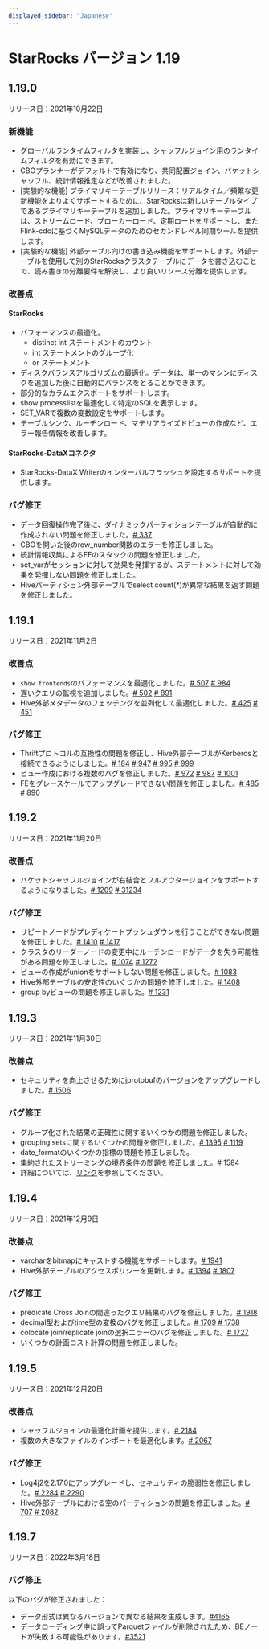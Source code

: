 ```yaml
---
displayed_sidebar: "Japanese"
---
```


# StarRocks バージョン 1.19

## 1.19.0

リリース日：2021年10月22日

### 新機能

* グローバルランタイムフィルタを実装し、シャッフルジョイン用のランタイムフィルタを有効にできます。
* CBOプランナーがデフォルトで有効になり、共同配置ジョイン、バケットシャッフル、統計情報推定などが改善されました。
* [実験的な機能] プライマリキーテーブルリリース：リアルタイム／頻繁な更新機能をよりよくサポートするために、StarRocksは新しいテーブルタイプであるプライマリキーテーブルを追加しました。プライマリキーテーブルは、ストリームロード、ブローカーロード、定期ロードをサポートし、またFlink-cdcに基づくMySQLデータのためのセカンドレベル同期ツールを提供します。
* [実験的な機能] 外部テーブル向けの書き込み機能をサポートします。外部テーブルを使用して別のStarRocksクラスタテーブルにデータを書き込むことで、読み書きの分離要件を解決し、より良いリソース分離を提供します。

### 改善点

#### StarRocks

* パフォーマンスの最適化。
  * distinct int ステートメントのカウント
  * int ステートメントのグループ化
  * or ステートメント
* ディスクバランスアルゴリズムの最適化。データは、単一のマシンにディスクを追加した後に自動的にバランスをとることができます。
* 部分的なカラムエクスポートをサポートします。
* show processlistを最適化して特定のSQLを表示します。
* SET_VARで複数の変数設定をサポートします。
* テーブルシンク、ルーチンロード、マテリアライズドビューの作成など、エラー報告情報を改善します。

#### StarRocks-DataXコネクタ

* StarRocks-DataX Writerのインターバルフラッシュを設定するサポートを提供します。

### バグ修正

* データ回復操作完了後に、ダイナミックパーティションテーブルが自動的に作成されない問題を修正しました。[# 337](https://github.com/StarRocks/starrocks/issues/337)
* CBOを開いた後のrow_number関数のエラーを修正しました。
* 統計情報収集によるFEのスタックの問題を修正しました。
* set_varがセッションに対して効果を発揮するが、ステートメントに対して効果を発揮しない問題を修正しました。
* Hiveパーティション外部テーブルでselect count(*)が異常な結果を返す問題を修正しました。

## 1.19.1

リリース日：2021年11月2日

### 改善点

* `show frontends`のパフォーマンスを最適化しました。[# 507](https://github.com/StarRocks/starrocks/pull/507) [# 984](https://github.com/StarRocks/starrocks/pull/984)
* 遅いクエリの監視を追加しました。[# 502](https://github.com/StarRocks/starrocks/pull/502) [# 891](https://github.com/StarRocks/starrocks/pull/891)
* Hive外部メタデータのフェッチングを並列化して最適化しました。[# 425](https://github.com/StarRocks/starrocks/pull/425) [# 451](https://github.com/StarRocks/starrocks/pull/451)

### バグ修正

* Thriftプロトコルの互換性の問題を修正し、Hive外部テーブルがKerberosと接続できるようにしました。[# 184](https://github.com/StarRocks/starrocks/pull/184) [# 947](https://github.com/StarRocks/starrocks/pull/947) [# 995](https://github.com/StarRocks/starrocks/pull/995) [# 999](https://github.com/StarRocks/starrocks/pull/999)
* ビュー作成における複数のバグを修正しました。[# 972](https://github.com/StarRocks/starrocks/pull/972) [# 987](https://github.com/StarRocks/starrocks/pull/987) [# 1001](https://github.com/StarRocks/starrocks/pull/1001)
* FEをグレースケールでアップグレードできない問題を修正しました。[# 485](https://github.com/StarRocks/starrocks/pull/485) [# 890](https://github.com/StarRocks/starrocks/pull/890)

## 1.19.2

リリース日：2021年11月20日

### 改善点

* バケットシャッフルジョインが右結合とフルアウタージョインをサポートするようになりました。[# 1209](https://github.com/StarRocks/starrocks/pull/1209) [# 31234](https://github.com/StarRocks/starrocks/pull/1234)

### バグ修正

* リピートノードがプレディケートプッシュダウンを行うことができない問題を修正しました。[# 1410](https://github.com/StarRocks/starrocks/pull/1410) [# 1417](https://github.com/StarRocks/starrocks/pull/1417)
* クラスタのリーダーノードの変更中にルーチンロードがデータを失う可能性がある問題を修正しました。[# 1074](https://github.com/StarRocks/starrocks/pull/1074) [# 1272](https://github.com/StarRocks/starrocks/pull/1272)
* ビューの作成がunionをサポートしない問題を修正しました。[# 1083](https://github.com/StarRocks/starrocks/pull/1083)
* Hive外部テーブルの安定性のいくつかの問題を修正しました。[# 1408](https://github.com/StarRocks/starrocks/pull/1408)
* group byビューの問題を修正しました。[# 1231](https://github.com/StarRocks/starrocks/pull/1231)

## 1.19.3

リリース日：2021年11月30日

### 改善点

* セキュリティを向上させるためにjprotobufのバージョンをアップグレードしました。[# 1506](https://github.com/StarRocks/starrocks/issues/1506)

### バグ修正

* グループ化された結果の正確性に関するいくつかの問題を修正しました。
* grouping setsに関するいくつかの問題を修正しました。[# 1395](https://github.com/StarRocks/starrocks/issues/1395) [# 1119](https://github.com/StarRocks/starrocks/pull/1119)
* date_formatのいくつかの指標の問題を修正しました。
* 集約されたストリーミングの境界条件の問題を修正しました。[# 1584](https://github.com/StarRocks/starrocks/pull/1584)
* 詳細については、[リンク](https://github.com/StarRocks/starrocks/compare/1.19.2...1.19.3)を参照してください。

## 1.19.4

リリース日：2021年12月9日

### 改善点

* varcharをbitmapにキャストする機能をサポートします。[# 1941](https://github.com/StarRocks/starrocks/pull/1941)
* Hive外部テーブルのアクセスポリシーを更新します。[# 1394](https://github.com/StarRocks/starrocks/pull/1394) [# 1807](https://github.com/StarRocks/starrocks/pull/1807)

### バグ修正

* predicate Cross Joinの間違ったクエリ結果のバグを修正しました。[# 1918](https://github.com/StarRocks/starrocks/pull/1918)
* decimal型およびtime型の変換のバグを修正しました。[# 1709](https://github.com/StarRocks/starrocks/pull/1709) [# 1738](https://github.com/StarRocks/starrocks/pull/1738)
* colocate join/replicate joinの選択エラーのバグを修正しました。[# 1727](https://github.com/StarRocks/starrocks/pull/1727)
* いくつかの計画コスト計算の問題を修正しました。

## 1.19.5

リリース日：2021年12月20日

### 改善点

* シャッフルジョインの最適化計画を提供します。[# 2184](https://github.com/StarRocks/starrocks/pull/2184)
* 複数の大きなファイルのインポートを最適化します。[# 2067](https://github.com/StarRocks/starrocks/pull/2067)

### バグ修正

* Log4j2を2.17.0にアップグレードし、セキュリティの脆弱性を修正しました。[# 2284](https://github.com/StarRocks/starrocks/pull/2284) [# 2290](https://github.com/StarRocks/starrocks/pull/2290)
* Hive外部テーブルにおける空のパーティションの問題を修正しました。[# 707](https://github.com/StarRocks/starrocks/pull/707) [# 2082](https://github.com/StarRocks/starrocks/pull/2082)

## 1.19.7

リリース日：2022年3月18日

### バグ修正

以下のバグが修正されました：

* データ形式は異なるバージョンで異なる結果を生成します。[#4165](https://github.com/StarRocks/starrocks/pull/4165)
* データローディング中に誤ってParquetファイルが削除されたため、BEノードが失敗する可能性があります。[#3521](https://github.com/StarRocks/starrocks/pull/3521)
